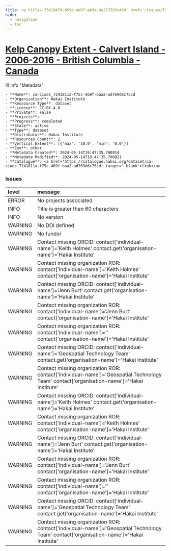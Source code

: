 ```yaml
---
title: <a title='f341947d-459d-4eb7-a43a-8e257583c468' href='/issues/f341947d-459d-4eb7-a43a-8e257583c468/' target='_blank'>Kelp Canopy Extent - Calvert Island - 2006-2016 - British Columbia - Canada</a>
hide:
  - navigation
  - toc
---
```


# <a title='f341947d-459d-4eb7-a43a-8e257583c468' href='/issues/f341947d-459d-4eb7-a43a-8e257583c468/' target='_blank'>Kelp Canopy Extent - Calvert Island - 2006-2016 - British Columbia - Canada</a>

<div id='map'></div>

!!! info "Metadata"
    
    - **Name**: ca-cioos_7241811a-f75c-469f-baa2-ad769d6c75cd 
    - **Organization**: Hakai Institute 
    - **Ressource Type**: dataset 
    - **Licence**: CC-BY-4.0 
    - **Private**: False 
    - **Projects**:  
    - **Progress**: completed 
    - **State**: active 
    - **Type**: dataset 
    - **Distributor**: Hakai Institute 
    - **Resources Count**: 2 
    - **Vertical Extent**: [{'max': '10.0', 'min': '0.0'}] 
    - **Eov**: other 
    - **Metadata Created**: 2024-05-14T19:47:35.700914 
    - **Metadata Modified**: 2024-05-14T19:47:35.700921 
    - **Catalogue**: <a href='https://catalogue.hakai.org/dataset/ca-cioos_7241811a-f75c-469f-baa2-ad769d6c75cd' target='_blank'>link</a> 

### Issues

| level   | message                                                                                                                                   |
|:--------|:------------------------------------------------------------------------------------------------------------------------------------------|
| ERROR   | No projects associated                                                                                                                    |
| INFO    | Title is greater than 60 characters                                                                                                       |
| INFO    | No version                                                                                                                                |
| WARNING | No DOI defined                                                                                                                            |
| WARNING | No funder                                                                                                                                 |
| WARNING | Contact missing ORCID: contact['individual-name']='Keith Holmes' contact.get('organisation-name')='Hakai Institute'                       |
| WARNING | Contact missing organization ROR:  contact['individual-name']='Keith Holmes' contact['organisation-name']='Hakai Institute'               |
| WARNING | Contact missing ORCID: contact['individual-name']='Jenn Burt' contact.get('organisation-name')='Hakai Institute'                          |
| WARNING | Contact missing organization ROR:  contact['individual-name']='Jenn Burt' contact['organisation-name']='Hakai Institute'                  |
| WARNING | Contact missing organization ROR:  contact['individual-name']='' contact['organisation-name']='Hakai Institute'                           |
| WARNING | Contact missing ORCID: contact['individual-name']='Geospatial Technology Team' contact.get('organisation-name')='Hakai Institute'         |
| WARNING | Contact missing organization ROR:  contact['individual-name']='Geospatial Technology Team' contact['organisation-name']='Hakai Institute' |
| WARNING | Contact missing ORCID: contact['individual-name']='Keith Holmes' contact.get('organisation-name')='Hakai Institute'                       |
| WARNING | Contact missing organization ROR:  contact['individual-name']='Keith Holmes' contact['organisation-name']='Hakai Institute'               |
| WARNING | Contact missing ORCID: contact['individual-name']='Jenn Burt' contact.get('organisation-name')='Hakai Institute'                          |
| WARNING | Contact missing organization ROR:  contact['individual-name']='Jenn Burt' contact['organisation-name']='Hakai Institute'                  |
| WARNING | Contact missing organization ROR:  contact['individual-name']='' contact['organisation-name']='Hakai Institute'                           |
| WARNING | Contact missing ORCID: contact['individual-name']='Geospatial Technology Team' contact.get('organisation-name')='Hakai Institute'         |
| WARNING | Contact missing organization ROR:  contact['individual-name']='Geospatial Technology Team' contact['organisation-name']='Hakai Institute' |

<script>
   document.addEventListener("DOMContentLoaded", function() {
    var map = L.map('map').setView([51.505, -125.09], 5);
    L.tileLayer('https://tile.openstreetmap.org/{z}/{x}/{y}.png', {
        maxZoom: 19,
        attribution: '&copy; <a href="http://www.openstreetmap.org/copyright">OpenStreetMap</a>'
    }).addTo(map);
    var geojsonFeature = {
        "type": "Feature",
        "properties": {
            "name" : "<a title='f341947d-459d-4eb7-a43a-8e257583c468' href='/issues/f341947d-459d-4eb7-a43a-8e257583c468/' target='_blank'>Kelp Canopy Extent - Calvert Island - 2006-2016 - British Columbia - Canada</a>"
        },
        "geometry": {'type': 'Polygon', 'coordinates': [[[-128.16112518659793, 51.64003873222521], [-128.11134338728152, 51.64003873222521], [-128.11134338728152, 51.681993328868], [-128.16112518659793, 51.681993328868], [-128.16112518659793, 51.64003873222521]]]}
    }
    L.geoJSON(geojsonFeature).addTo(map);
   })
</script>